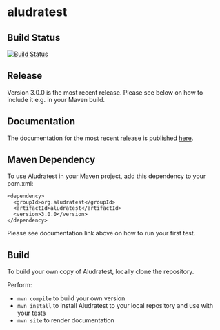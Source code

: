 aludratest
==========

## Build Status
[![Build Status](https://travis-ci.org/AludraTest/aludratest.svg?branch=master)](https://travis-ci.org/AludraTest/aludratest)

## Release
Version 3.0.0 is the most recent release. Please see below on how to include it e.g. in your Maven build.

## Documentation
The documentation for the most recent release is published [here](http://aludratest.github.io/aludratest/user-guide.html).

## Maven Dependency

To use Aludratest in your Maven project, add this dependency to your pom.xml:

```
<dependency>
  <groupId>org.aludratest</groupId>
  <artifactId>aludratest</artifactId>
  <version>3.0.0</version>
</dependency>
```

Please see documentation link above on how to run your first test.

## Build

To build your own copy of Aludratest, locally clone the repository.

Perform:

* `mvn compile` to build your own version
* `mvn install` to install Aludratest to your local repository and use with your tests
* `mvn site` to render documentation
